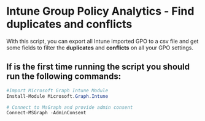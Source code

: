 # Intune Group Policy Analytics - Find duplicates and conflicts

With this script, you can export all Intune imported GPO to a csv file and get some fields to filter the **duplicates** and **conflicts** on all your GPO settings.

## If is the first time running the script you should run the following commands:
```powershell
#Import Microsoft Graph Intune Module
Install-Module Microsoft.Graph.Intune

# Connect to MsGraph and provide admin consent
Connect-MSGraph -AdminConsent

